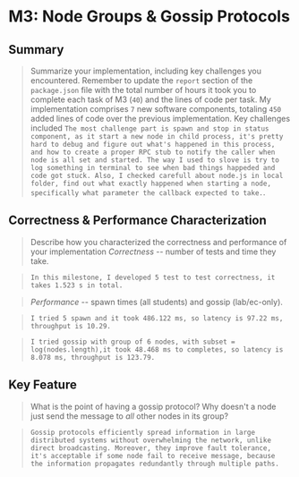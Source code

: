 # M3: Node Groups & Gossip Protocols

## Summary

> Summarize your implementation, including key challenges you encountered. Remember to update the `report` section of the `package.json` file with the total number of hours it took you to complete each task of M3 (`40`) and the lines of code per task.
> My implementation comprises `7` new software components, totaling `450` added lines of code over the previous implementation. Key challenges included `The most challenge part is spawn and stop in status component, as it start a new node in child process, it's pretty hard to debug and figure out what's happened in this process, and how to create a proper RPC stub to notify the caller when node is all set and started. The way I used to slove is try to log something in terminal to see when bad things happeded and code got stuck. Also, I checked carefull about node.js in local folder, find out what exactly happened when starting a node, specifically what parameter the callback expected to take.`.

## Correctness & Performance Characterization

> Describe how you characterized the correctness and performance of your implementation
> _Correctness_ -- number of tests and time they take.

> `In this milestone, I developed 5 test to test correctness, it takes 1.523 s in total.`

> _Performance_ -- spawn times (all students) and gossip (lab/ec-only).

> `I tried 5 spawn and it took 486.122 ms, so latency is 97.22 ms, throughput is 10.29.`

> `I tried gossip with group of 6 nodes, with subset = log(nodes.length),it took 48.468 ms to completes, so latency is 8.078 ms, throughput is 123.79.`

## Key Feature

> What is the point of having a gossip protocol? Why doesn't a node just send the message to _all_ other nodes in its group?

> `Gossip protocols efficiently spread information in large distributed systems without overwhelming the network, unlike direct broadcasting. Moreover, they improve fault tolerance, it's acceptable if some node fail to receive message, because the information propagates redundantly through multiple paths.`
